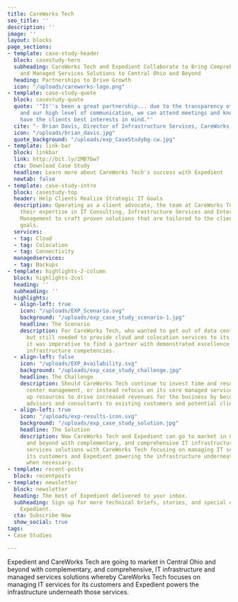```yaml
---
title: CareWorks Tech
seo_title: ''
description: ''
image: ''
layout: blocks
page_sections:
- template: case-study-header
  block: casestudy-hero
  subheading: CareWorks Tech and Expedient Collaborate to Bring Comprehensive IT Infrastructure
    and Managed Services Solutions to Central Ohio and Beyond
  heading: Partnerships to Drive Growth
  icon: "/uploads/careworks-logo.png"
- template: case-study-quote
  block: casestudy-quote
  quote: '"It''s been a great partnership... due to the transparency of both organizations
    and our high level of communication, we can attend meetings and know that we both
    have the clients best interests in mind."'
  cite: "- Brian Davis, Director of Infrastructure Services, CareWorks Tech"
  icon: "/uploads/brian_davis.jpg"
  quote_background: "/uploads/exp_CaseStudybg-cw.jpg"
- template: link-bar
  block: linkbar
  link: http://bit.ly/2MB7bw7
  cta: Download Case Study
  headline: Learn more about CareWorks Tech's success with Expedient
  newtab: false
- template: case-study-intro
  block: casestudy-top
  header: Help Clients Realize Strategic IT Goals
  description: Operating as a client advocate, the team at CareWorks Tech utilizes
    their expertise in IT Consulting, Infrastructure Services and Enterprise Service
    Management to craft proven solutions that are tailored to the client’s strategic
    goals.
  services:
  - tag: Cloud
  - tag: Colocation
  - tag: Connectivity
  managedservices:
  - tag: Backups
- template: highlights-2-column
  block: highlights-2col
  heading: ''
  subheading: ''
  highlights:
  - align-left: true
    icon: "/uploads/EXP_Scenario.svg"
    background: "/uploads/exp_case_study_scenario-1.jpg"
    headline: The Scenario
    description: For CareWorks Tech, who wanted to get out of data center management
      but still needed to provide cloud and colocation services to its customers,
      it was imperative to find a partner with demonstrated excellence in those core
      infrastructure competencies.
  - align-left: false
    icon: "/uploads/EXP_Availability.svg"
    background: "/uploads/exp_case_study_challenge.jpg"
    headline: The Challenge
    description: Should CareWorks Tech continue to invest time and resources in data
      center management, or instead refocus on its core managed services and free
      up resources to drive increased revenues for the business by becoming trusted
      advisors and consultants to existing customers and potential clients?
  - align-left: true
    icon: "/uploads/exp-results-icon.svg"
    background: "/uploads/exp_case_study_solution.jpg"
    headline: The Solution
    description: Now CareWorks Tech and Expedient can go to market in Central Ohio
      and beyond with complementary, and comprehensive IT infrastructure and managed
      services solutions with CareWorks Tech focusing on managing IT services for
      its customers and Expedient powering the infrastructure underneath those services
      when necessary.
- template: recent-posts
  block: recentposts
- template: newsletter
  block: newsletter
  heading: The best of Expedient delivered to your inbox.
  subheading: Sign up for more technical briefs, stories, and special offers from
    Expedient.
  cta: Subscribe Now
  show_social: true
tags:
- Case Studies

---
```

Expedient and CareWorks Tech are going to market in Central Ohio and beyond with complementary, and comprehensive, IT infrastructure and managed services solutions whereby CareWorks Tech focuses on managing IT services for its customers and Expedient powers the infrastructure underneath those services.